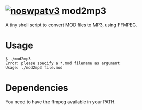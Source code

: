 [![noswpatv3](http://zoobab.wdfiles.com/local--files/start/noupcv3.jpg)](https://ffii.org/donate-now-to-save-europe-from-software-patents-says-ffii/)
mod2mp3
=======

A tiny shell script to convert MOD files to MP3, using FFMPEG.

Usage
=====

```
$ ./mod2mp3 
Error: please specify a *.mod filename as argument
Usage: ./mod2mp3 file.mod
```

Dependencies
============

You need to have the ffmpeg available in your PATH.
